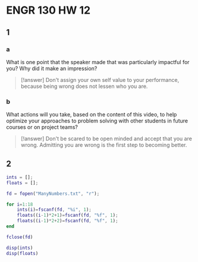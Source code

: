 # ENGR 130 HW 12

## 1

### a

What is one point that the speaker made that was particularly impactful for you? Why did it make an impression?

> [!answer]
> Don't assign your own self value to your performance, because being wrong does not lessen who you are.

### b

What actions will you take, based on the content of this video, to help optimize your approaches to problem solving with other students in future courses or on project teams?

> [!answer]
> Don't be scared to be open minded and accept that you are wrong. Admitting you are wrong is the first step to becoming better.

## 2

```Matlab
ints = [];
floats = [];

fd = fopen("ManyNumbers.txt", "r");

for i=1:18
    ints(i)=fscanf(fd, "%i", 1);
    floats((i-1)*2+1)=fscanf(fd, "%f", 1);
    floats((i-1)*2+2)=fscanf(fd, "%f", 1);
end

fclose(fd)

disp(ints)
disp(floats)
```
